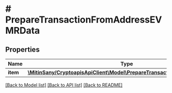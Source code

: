 # # PrepareTransactionFromAddressEVMRData

## Properties

Name | Type | Description | Notes
------------ | ------------- | ------------- | -------------
**item** | [**\MitinSany/CryptoapisApiClient\Model\PrepareTransactionFromAddressEVMRI**](PrepareTransactionFromAddressEVMRI.md) |  |

[[Back to Model list]](../../README.md#models) [[Back to API list]](../../README.md#endpoints) [[Back to README]](../../README.md)
